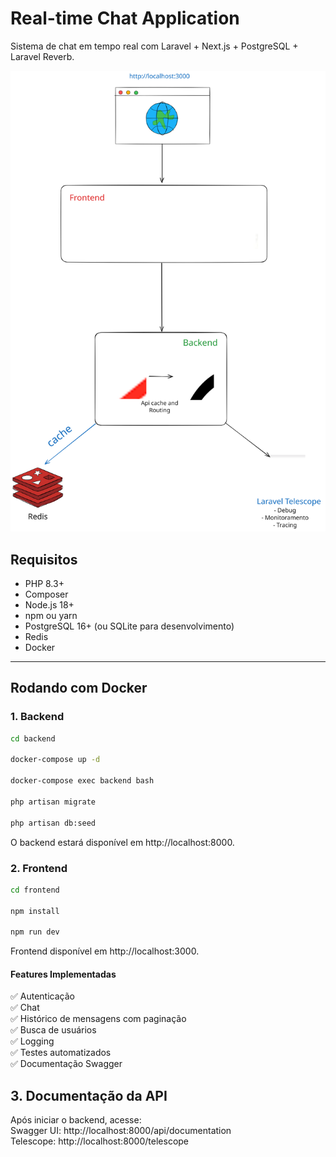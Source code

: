 # Real-time Chat Application

Sistema de chat em tempo real com Laravel + Next.js + PostgreSQL + Laravel Reverb.

![Diagrama](application-diagram.svg)

## Requisitos

- PHP 8.3+
- Composer
- Node.js 18+
- npm ou yarn
- PostgreSQL 16+ (ou SQLite para desenvolvimento)
- Redis
- Docker

---

## Rodando com Docker

### 1. Backend

```bash
cd backend

docker-compose up -d

docker-compose exec backend bash

php artisan migrate

php artisan db:seed
```

O backend estará disponível em http://localhost:8000.

### 2. Frontend
```bash
cd frontend

npm install

npm run dev
```

Frontend disponível em http://localhost:3000.

#### Features Implementadas
✅ Autenticação  
✅ Chat      
✅ Histórico de mensagens com paginação  
✅ Busca de usuários    
✅ Logging  
✅ Testes automatizados  
✅ Documentação Swagger  



## 3. Documentação da API
Após iniciar o backend, acesse:  
Swagger UI: http://localhost:8000/api/documentation  
Telescope: http://localhost:8000/telescope  